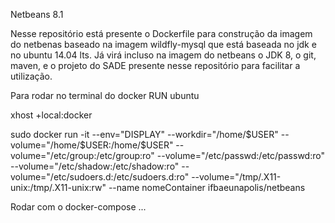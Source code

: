 Netbeans 8.1

Nesse repositório está presente o Dockerfile para construção da imagem do netbenas baseado na imagem  wildfly-mysql que está baseada no jdk e no ubuntu 14.04 lts. Já virá incluso na imagem do netbeans o JDK 8, o git, maven, e o projeto do SADE presente nesse repositório para facilitar a utilização.
 
Para rodar no terminal do docker
RUN ubuntu

xhost +local:docker

sudo docker run -it --env="DISPLAY" --workdir="/home/$USER" --volume="/home/$USER:/home/$USER" --volume="/etc/group:/etc/group:ro" --volume="/etc/passwd:/etc/passwd:ro" --volume="/etc/shadow:/etc/shadow:ro" --volume="/etc/sudoers.d:/etc/sudoers.d:ro" --volume="/tmp/.X11-unix:/tmp/.X11-unix:rw" --name nomeContainer ifbaeunapolis/netbeans

Rodar com o docker-compose
...
